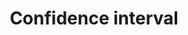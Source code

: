---
categories: 301lecturenote
link: /statistics/Confidence_interval.pdf
title: Confidence interval
---